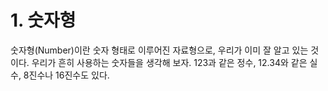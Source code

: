 # 1. 숫자형
숫자형(Number)이란 숫자 형태로 이루어진 자료형으로, 우리가 이미 잘 알고 있는 것이다. 우리가 흔히 사용하는 숫자들을 생각해 보자. 123과 같은 정수, 12.34와 같은 실수, 8진수나 16진수도 있다.
